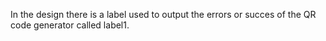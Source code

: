 In the design there is a label used to output the errors or succes of the QR code generator called label1.
